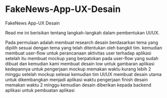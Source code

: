 # FakeNews-App-UX-Desain
FakeNews App-UX Desain

Read me ini berisikan tentang langkah-langkah dalam pembentukan UI/UX.

Pada permulaan adalah membuat research desain berdasarkan tema yang dipilih sesuai dengan tema yang telah ditentukan oleh bangkit tim.
kemudian membuat user-flow untuk perancanaan aktivitas user terhadap aplikasi
setelah itu membuat mockup yang berpatokan pada user-flow yang sudah dibuat dan kemudian kami membuat desain low untuk gambaran aplikasi kedepannya
untuk pengerjaan mockup memakan waktu kurang lebih 2 minggu
setelah mockup selesai kemudian tim UI/UX membuat desain utama untuk dikembangkan menjadi aplikasi
waktu pengerjaan finish desain memakan waktu 2 minggu kemudian desain diberikan kepada backend aplikasi untuk pembuatan aplikasi
